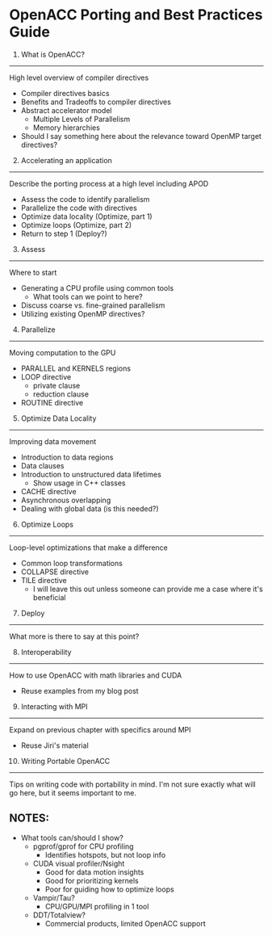 OpenACC Porting and Best Practices Guide
========================================
1. What is OpenACC?
-------------------
High level overview of compiler directives

* Compiler directives basics
* Benefits and Tradeoffs to compiler directives
* Abstract accelerator model
    * Multiple Levels of Parallelism
    * Memory hierarchies
* Should I say something here about the relevance toward OpenMP target
  directives?

2. Accelerating an application
------------------------------
Describe the porting process at a high level including APOD

* Assess the code to identify parallelism
* Parallelize the code with directives
* Optimize data locality (Optimize, part 1)
* Optimize loops (Optimize, part 2)
* Return to step 1 (Deploy?)

3. Assess
---------
Where to start

* Generating a CPU profile using common tools
   * What tools can we point to here?
* Discuss coarse vs. fine-grained parallelism
* Utilizing existing OpenMP directives?

4. Parallelize
--------------
Moving computation to the GPU

* PARALLEL and KERNELS regions
* LOOP directive
    * private clause
    * reduction clause
* ROUTINE directive

5. Optimize Data Locality
-------------------------
Improving data movement

* Introduction to data regions
* Data clauses
* Introduction to unstructured data lifetimes
    * Show usage in C++ classes
* CACHE directive
* Asynchronous overlapping
* Dealing with global data (is this needed?)

6. Optimize Loops
-----------------
Loop-level optimizations that make a difference

* Common loop transformations
* COLLAPSE directive
* TILE directive
    * I will leave this out unless someone can provide me a case where it's
      beneficial

7. Deploy
---------
What more is there to say at this point?

8. Interoperability
-------------------
How to use OpenACC with math libraries and CUDA

* Reuse examples from my blog post

9. Interacting with MPI
-----------------------
Expand on previous chapter with specifics around MPI

* Reuse Jiri's material

10. Writing Portable OpenACC
----------------------------
Tips on writing code with portability in mind. I'm not sure exactly what will
go here, but it seems important to me.

NOTES: 
------

* What tools can/should I show?
    * pgprof/gprof for CPU profiling
        * Identifies hotspots, but not loop info
    * CUDA visual profiler/Nsight 
        * Good for data motion insights
        * Good for prioritizing kernels
        * Poor for guiding how to optimize loops
    * Vampir/Tau?
        * CPU/GPU/MPI profiling in 1 tool
    * DDT/Totalview?
        * Commercial products, limited OpenACC support
